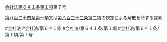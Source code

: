 [会社法第６４１条第１項](会社法＿＿＿＿第６４１条第１項)第７号

[第八百二十四条第一項](会社法＿＿＿＿第８２４条第１項)又は[第八百三十三条第二項](会社法＿＿＿＿第８３３条第２項)の規定による解散を命ずる裁判


#会社法
#会社法/第６４１条
#会社法/第６４１条/第１項
#会社法/第６４１条/第１項/第７号
